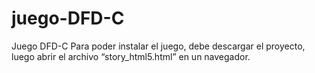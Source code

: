 # juego-DFD-C
Juego DFD-C
Para poder instalar el juego, debe descargar el proyecto, luego abrir el archivo “story_html5.html” en un navegador.

